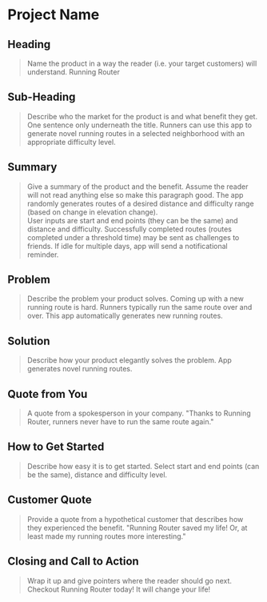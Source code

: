# Project Name #

<!--
> This material was originally posted [here](http://www.quora.com/What-is-Amazons-approach-to-product-development-and-product-management). It is reproduced here for posterities sake.
There is an approach called "working backwards" that is widely used at Amazon. They work backwards from the customer, rather than starting with an idea for a product and trying to bolt customers onto it. While working backwards can be applied to any specific product decision, using this approach is especially important when developing new products or features.
For new initiatives a product manager typically starts by writing an internal press release announcing the finished product. The target audience for the press release is the new/updated product's customers, which can be retail customers or internal users of a tool or technology. Internal press releases are centered around the customer problem, how current solutions (internal or external) fail, and how the new product will blow away existing solutions.
If the benefits listed don't sound very interesting or exciting to customers, then perhaps they're not (and shouldn't be built). Instead, the product manager should keep iterating on the press release until they've come up with benefits that actually sound like benefits. Iterating on a press release is a lot less expensive than iterating on the product itself (and quicker!).
If the press release is more than a page and a half, it is probably too long. Keep it simple. 3-4 sentences for most paragraphs. Cut out the fat. Don't make it into a spec. You can accompany the press release with a FAQ that answers all of the other business or execution questions so the press release can stay focused on what the customer gets. My rule of thumb is that if the press release is hard to write, then the product is probably going to suck. Keep working at it until the outline for each paragraph flows.
Oh, and I also like to write press-releases in what I call "Oprah-speak" for mainstream consumer products. Imagine you're sitting on Oprah's couch and have just explained the product to her, and then you listen as she explains it to her audience. That's "Oprah-speak", not "Geek-speak".
Once the project moves into development, the press release can be used as a touchstone; a guiding light. The product team can ask themselves, "Are we building what is in the press release?" If they find they're spending time building things that aren't in the press release (overbuilding), they need to ask themselves why. This keeps product development focused on achieving the customer benefits and not building extraneous stuff that takes longer to build, takes resources to maintain, and doesn't provide real customer benefit (at least not enough to warrant inclusion in the press release).
 -->

## Heading ##
  > Name the product in a way the reader (i.e. your target customers) will understand.
  Running Router

## Sub-Heading ##
  > Describe who the market for the product is and what benefit they get. One sentence only underneath the title.
  Runners can use this app to generate novel running routes in a selected neighborhood with an appropriate difficulty level.

## Summary ##
  > Give a summary of the product and the benefit. Assume the reader will not read anything else so make this paragraph good.
  The app randomly generates routes of a desired distance and difficulty range (based on change in elevation change).  
  User inputs are start and end points (they can be the same) and distance and difficulty.
  Successfully completed routes (routes completed under a threshold time) may be sent as challenges to friends.
  If idle for multiple days, app will send a notificational reminder.

## Problem ##
  > Describe the problem your product solves.
  Coming up with a new running route is hard.  Runners typically run the same route over and over.
  This app automatically generates new running routes.

## Solution ##
  > Describe how your product elegantly solves the problem.
  App generates novel running routes.

## Quote from You ##
  > A quote from a spokesperson in your company.
  "Thanks to Running Router, runners never have to run the same route again."

## How to Get Started ##
  > Describe how easy it is to get started.
  Select start and end points (can be the same), distance and difficulty level.

## Customer Quote ##
  > Provide a quote from a hypothetical customer that describes how they experienced the benefit.
  "Running Router saved my life! Or, at least made my running routes more interesting."

## Closing and Call to Action ##
  > Wrap it up and give pointers where the reader should go next.
  Checkout Running Router today! It will change your life!

